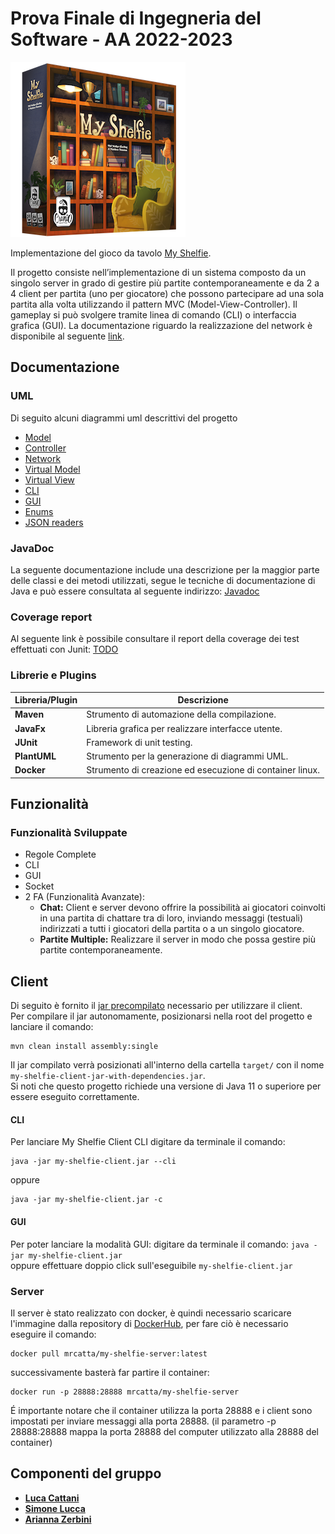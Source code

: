 # Prova Finale di Ingegneria del Software - AA 2022-2023

![alt text](src/main/resources/it/polimi/ingsw/View/GUI/17_MyShelfie_BGA/Publisher_material/Box%20noshadow%20280x280.png)

Implementazione del gioco da tavolo [My Shelfie](http://www.craniocreations.it/prodotto/my-shelfie/).

Il progetto consiste nell’implementazione di un sistema composto da un singolo server in grado di gestire più partite contemporaneamente e da 2 a 4 client per partita (uno per giocatore) che possono partecipare ad una sola partita alla volta utilizzando il pattern MVC (Model-View-Controller). Il gameplay si può svolgere tramite linea di comando (CLI) o interfaccia grafica (GUI). La documentazione riguardo la realizzazione del network è disponibile al seguente [link](https://github.com/SigCatta/prog-ingsw-The_Compiler_Coalition/blob/main/deliveries/NetworkDocumentation/NetworkDocumentation.md).

## Documentazione

### UML

Di seguito alcuni diagrammi uml descrittivi del progetto

- [Model](https://github.com/SigCatta/prog-ingsw-The_Compiler_Coalition/blob/main/deliveries/UML/model.jpg)
- [Controller](https://github.com/SigCatta/prog-ingsw-The_Compiler_Coalition/blob/main/deliveries/UML/controller.jpg)
- [Network](https://github.com/SigCatta/prog-ingsw-The_Compiler_Coalition/blob/main/deliveries/UML/network.jpg)
- [Virtual Model](https://github.com/SigCatta/prog-ingsw-The_Compiler_Coalition/blob/main/deliveries/UML/virtual_model.jpg)
- [Virtual View](https://github.com/SigCatta/prog-ingsw-The_Compiler_Coalition/blob/main/deliveries/UML/virtual_view.jpg)
- [CLI](https://github.com/SigCatta/prog-ingsw-The_Compiler_Coalition/blob/main/deliveries/UML/cli.jpg)
- [GUI](https://github.com/SigCatta/prog-ingsw-The_Compiler_Coalition/blob/main/deliveries/UML/gui.jpg)
- [Enums](https://github.com/SigCatta/prog-ingsw-The_Compiler_Coalition/blob/main/deliveries/UML/enum.jpg)
- [JSON readers](https://github.com/SigCatta/prog-ingsw-The_Compiler_Coalition/blob/main/deliveries/UML/json_reader.jpg)

### JavaDoc

La seguente documentazione include una descrizione per la maggior parte delle classi e dei metodi utilizzati, segue le tecniche di documentazione di Java e può essere consultata al seguente indirizzo: [Javadoc](https://sigcatta.github.io/prog-ingsw-The_Compiler_Coalition/)

### Coverage report

Al seguente link è possibile consultare il report della coverage dei test effettuati con Junit: [TODO](https://...)

### Librerie e Plugins

| Libreria/Plugin | Descrizione                                              |
|-----------------|----------------------------------------------------------|
| __Maven__       | Strumento di automazione della compilazione.             |
| __JavaFx__      | Libreria grafica per realizzare interfacce utente.       |
| __JUnit__       | Framework di unit testing.                               |
| __PlantUML__    | Strumento per la generazione di diagrammi UML.           |
| __Docker__      | Strumento di creazione ed esecuzione di container linux. |

## Funzionalità

### Funzionalità Sviluppate

- Regole Complete
- CLI
- GUI
- Socket
- 2 FA (Funzionalità Avanzate):
    - __Chat:__ Client e server devono offrire la possibilità ai giocatori coinvolti in una partita di chattare tra di loro, inviando messaggi (testuali) indirizzati a tutti i giocatori della partita
      o a un singolo giocatore.
    - __Partite Multiple:__ Realizzare il server in modo che possa gestire più partite contemporaneamente.

## Client

Di seguito è fornito il [jar precompilato](https://github.com/SigCatta/prog-ingsw-The_Compiler_Coalition/blob/main/deliveries/my-shelfie-client.jar) necessario per utilizzare il client. <br />
Per compilare il jar autonomamente, posizionarsi nella root del progetto e lanciare il comando:

```
mvn clean install assembly:single
```

Il jar compilato verrà posizionati all'interno della cartella ```target/``` con il nome ```my-shelfie-client-jar-with-dependencies.jar```. <br />
Si noti che questo progetto richiede una versione di Java 11 o superiore per essere eseguito correttamente.

#### CLI

Per lanciare My Shelfie Client CLI digitare da terminale il comando:

```
java -jar my-shelfie-client.jar --cli
```

oppure

```
java -jar my-shelfie-client.jar -c
```

#### GUI

Per poter lanciare la modalità GUI:
digitare da terminale il comando: ```java -jar my-shelfie-client.jar``` <br />
oppure
effettuare doppio click sull'eseguibile ```my-shelfie-client.jar```

### Server

Il server è stato realizzato con docker, è quindi necessario scaricare l'immagine dalla repository di [DockerHub](https://hub.docker.com/repository/docker/mrcatta/my-shelfie-server/general), per fare
ciò è necessario eseguire il comando:

```
docker pull mrcatta/my-shelfie-server:latest
```

successivamente basterà far partire il container:

```
docker run -p 28888:28888 mrcatta/my-shelfie-server 
```

É importante notare che il container utilizza la porta 28888 e i client sono impostati per inviare messaggi alla porta 28888. (il parametro -p 28888:28888 mappa la porta 28888 del computer utilizzato
alla 28888 del container)

## Componenti del gruppo

- [__Luca Cattani__](https://github.com/SigCatta)
- [__Simone Lucca__](https://github.com/SimoneLucca2)
- [__Arianna Zerbini__](https://github.com/azerbini01)
